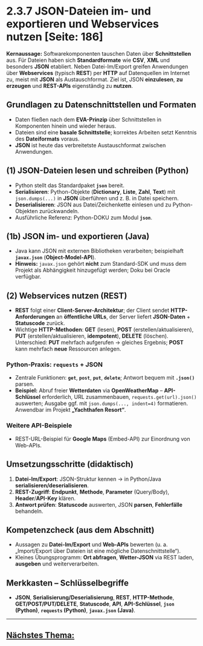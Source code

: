 # 2.3.7 JSON-Dateien im- und exportieren und Webservices nutzen [Seite: 186]

**Kernaussage:** Softwarekomponenten tauschen Daten über **Schnittstellen** aus. Für Dateien haben sich **Standardformate** wie **CSV**, **XML** und besonders **JSON** etabliert. Neben Datei-Im/Export greifen Anwendungen über **Webservices** (typisch **REST**) per **HTTP** auf Datenquellen im Internet zu, meist mit **JSON** als Austauschformat. Ziel ist, JSON **einzulesen**, **zu erzeugen** und **REST-APIs** eigenständig zu **nutzen**.

## Grundlagen zu Datenschnittstellen und Formaten

* Daten fließen nach dem **EVA-Prinzip** über Schnittstellen in Komponenten hinein und wieder heraus.
* Dateien sind eine **basale Schnittstelle**; korrektes Arbeiten setzt Kenntnis des **Dateiformats** voraus.
* **JSON** ist heute das verbreitetste Austauschformat zwischen Anwendungen.

## (1) JSON-Dateien lesen und schreiben (Python)

* Python stellt das Standardpaket **`json`** bereit.
* **Serialisieren**: Python-Objekte (**Dictionary**, **Liste**, **Zahl**, **Text**) mit `json.dumps(...)` in **JSON** überführen und z. B. in Datei speichern.
* **Deserialisieren**: JSON aus Datei/Zeichenkette einlesen und zu Python-Objekten zurückwandeln.
* Ausführliche Referenz: Python-DOKU zum Modul **`json`**. 

## (1b) JSON im- und exportieren (Java)

* Java kann JSON mit externen Bibliotheken verarbeiten; beispielhaft **`javax.json`** (**Object-Model-API**).
* **Hinweis:** `javax.json` gehört **nicht** zum Standard-SDK und muss dem Projekt als Abhängigkeit hinzugefügt werden; Doku bei Oracle verfügbar. 

## (2) Webservices nutzen (REST)

* **REST** folgt einer **Client-Server-Architektur**; der Client sendet **HTTP-Anforderungen** an **öffentliche URLs**, der Server liefert **JSON-Daten** + **Statuscode** zurück.
* Wichtige **HTTP-Methoden**: **GET** (lesen), **POST** (erstellen/aktualisieren), **PUT** (erstellen/aktualisieren, **idempotent**), **DELETE** (löschen). Unterschied: **PUT** mehrfach aufgerufen → gleiches Ergebnis; **POST** kann mehrfach **neue** Ressourcen anlegen. 

### Python-Praxis: `requests` + JSON

* Zentrale Funktionen: **`get`**, **`post`**, **`put`**, **`delete`**; Antwort bequem mit **`.json()`** parsen.
* **Beispiel:** Abruf freier **Wetterdaten** via **OpenWeatherMap** – **API-Schlüssel** erforderlich, URL zusammenbauen, `requests.get(url).json()` auswerten; Ausgabe ggf. mit `json.dumps(..., indent=4)` formatieren. Anwendbar im Projekt **„Yachthafen Resort“**. 

### Weitere API-Beispiele

* REST-URL-Beispiel für **Google Maps** (Embed-API) zur Einordnung von Web-APIs. 

## Umsetzungsschritte (didaktisch)

1. **Datei-Im/Export**: JSON-Struktur kennen → in Python/Java **serialisieren/deserialisieren**.
2. **REST-Zugriff**: **Endpunkt**, **Methode**, **Parameter** (Query/Body), **Header**/**API-Key** klären.
3. **Antwort prüfen**: **Statuscode** auswerten, JSON **parsen**, **Fehlerfälle** behandeln.

## Kompetenzcheck (aus dem Abschnitt)

* Aussagen zu **Datei-Im/Export** und **Web-APIs** bewerten (u. a. „Import/Export über Dateien ist eine mögliche Datenschnittstelle“).
* Kleines Übungsprogramm: **Ort abfragen**, **Wetter-JSON** via REST laden, **ausgeben** und weiterverarbeiten. 

## Merkkasten – Schlüsselbegriffe

* **JSON**, **Serialisierung/Deserialisierung**, **REST**, **HTTP-Methode**, **GET/POST/PUT/DELETE**, **Statuscode**, **API**, **API-Schlüssel**, **`json` (Python)**, **`requests` (Python)**, **`javax.json` (Java)**.

---

## [Nächstes Thema:](./2.3.8_Funktionalitaet_im_Zusammenhang_mit_Datenbanken_realisieren.md)